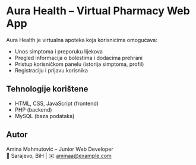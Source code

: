 # Aura Health – Virtual Pharmacy Web App

Aura Health je virtualna apoteka koja korisnicima omogućava:

- Unos simptoma i preporuku lijekova
- Pregled informacija o bolestima i dodacima prehrani
- Pristup korisničkom panelu (istorija simptoma, profil)
- Registraciju i prijavu korisnika

## Tehnologije korištene
- HTML, CSS, JavaScript (frontend)
- PHP (backend)
- MySQL (baza podataka)

## Autor
Amina Mahmutović – Junior Web Developer  
📍 Sarajevo, BiH | ✉️ aminaa@example.com

